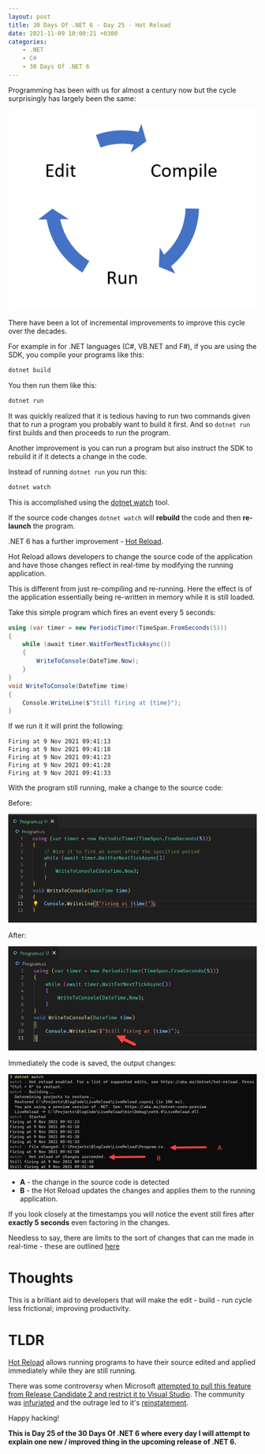 ```yaml
---
layout: post
title: 30 Days Of .NET 6 - Day 25 - Hot Reload
date: 2021-11-09 10:00:21 +0300
categories:
    - .NET
    - C#
    - 30 Days Of .NET 6
---
```

Programming has been with us for almost a century now but the cycle surprisingly has largely been the same:

![](../images/2021/11/EditCompileRun.png)

There have been a lot of incremental improvements to improve this cycle over the decades.

For example in for .NET languages (C#, VB.NET and F#), if you are using the SDK, you compile your programs like this:

```bash
dotnet build
```

You then run them like this:

```bash
dotnet run
```

It was quickly realized that it is tedious having to run two commands given that to run a program you probably want to build it first. And so `dotnet run` first builds and then proceeds to run the program.

Another improvement is you can run a program but also instruct the SDK to rebuild it if it detects a change in the code.

Instead of running `dotnet run` you run this:

```bash
dotnet watch
```

This is accomplished using the [dotnet watch](https://docs.microsoft.com/en-us/aspnet/core/tutorials/dotnet-watch?view=aspnetcore-6.0) tool.

If the source code changes `dotnet watch` will **rebuild** the code and then **re-launch** the program.

.NET 6 has a further improvement - [Hot Reload](https://devblogs.microsoft.com/dotnet/introducing-net-hot-reload/).

Hot Reload allows developers to change the source code of the application and have those changes reflect in real-time by modifying the running application.

This is different from just re-compiling and re-running. Here the effect is of the application essentially being re-written in memory while it is still loaded.

Take this simple program which fires an event every 5 seconds:

```csharp
using (var timer = new PeriodicTimer(TimeSpan.FromSeconds(5)))
{
    while (await timer.WaitForNextTickAsync())
    {
        WriteToConsole(DateTime.Now);
    }
}
void WriteToConsole(DateTime time)
{
    Console.WriteLine($"Still firing at {time}");
}
```

If we run it it will print the following:

```plaintext
Firing at 9 Nov 2021 09:41:13
Firing at 9 Nov 2021 09:41:18
Firing at 9 Nov 2021 09:41:23
Firing at 9 Nov 2021 09:41:28
Firing at 9 Nov 2021 09:41:33
```

With the program still running, make a change to the source code:

Before:

![](../images/2021/11/Before.png)

After:

![](../images/2021/11/After.png)

Immediately the code is saved, the output changes:

![](../images/2021/11/LiveReload.png)

- **A** - the change in the source code is detected
- **B** - the Hot Reload updates the changes and applies them to the running application.

If you look closely at the timestamps you will notice the event still fires after **exactly 5 seconds** even factoring in the changes.

Needless to say, there are limits to the sort of changes that can me made in real-time - these are outlined [here](https://docs.microsoft.com/en-us/visualstudio/debugger/supported-code-changes-csharp?view=vs-2022)

# Thoughts

This is a brilliant aid to developers that will make the edit - build - run cycle less frictional; improving productivity.

# TLDR

[Hot Reload](https://devblogs.microsoft.com/dotnet/introducing-net-hot-reload/) allows running programs to have their source edited and applied immediately while they are still running.

There was some controversy when Microsoft [attempted to pull this feature from Release Candidate 2 and restrict it to Visual Studio](https://devblogs.microsoft.com/dotnet/update-on-net-hot-reload-progress-and-visual-studio-2022-highlights/). The community was [infuriated](https://www.theregister.com/2021/10/22/microsoft_net_hot_reload_visual_studio/#:~:text=Hot%20Reload%20is%20a%20feature,results%20in%20the%20running%20application.) and the outrage led to it's [reinstatement](https://devblogs.microsoft.com/dotnet/net-hot-reload-support-via-cli/).

Happy hacking!

**This is Day 25 of the 30 Days Of .NET 6 where every day I will attempt to explain one new / improved thing in the upcoming release of .NET 6.**